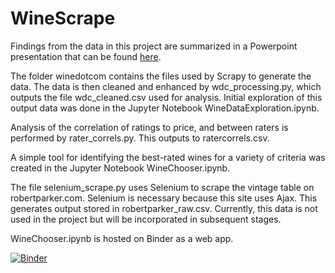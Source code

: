 # WineScrape

Findings from the data in this project are summarized in a Powerpoint presentation that can be found <a href="https://www.dropbox.com/sh/jugwemsfmztxtru/AACp-hIdi7YghRfmWCjuDdnQa?dl=0">here</a>.

The folder winedotcom contains the files used by Scrapy to generate the data.  The data is then cleaned and enhanced by wdc_processing.py, which outputs the file wdc_cleaned.csv used for analysis.  Initial exploration of this output data was done in the Jupyter Notebook WineDataExploration.ipynb.

Analysis of the correlation of ratings to price, and between raters is performed by rater_correls.py.  This outputs to ratercorrels.csv.

A simple tool for identifying the best-rated wines for a variety of criteria was created in the Jupyter Notebook WineChooser.ipynb.

The file selenium_scrape.py uses Selenium to scrape the vintage table on robertparker.com.  Selenium is necessary because this site uses Ajax.  This generates output stored in robertparker_raw.csv.  Currently, this data is not used in the project but will be incorporated in subsequent stages.

WineChooser.ipynb is hosted on Binder as a web app.

[![Binder](https://mybinder.org/badge_logo.svg)](https://mybinder.org/v2/gh/simondyates/WineScrape/master?filepath=%2Fvoila%2Frender%2FWineChooser.ipynb)
